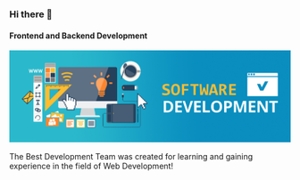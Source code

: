 ### Hi there 👋
#### Frontend and Backend Development
![Frontend and Backend Development](https://github.com/BestDevelopmentTeam/BestDevelopmentTeam/blob/main/software-development-banner.png)

The Best Development Team was created for learning and gaining experience in the field of Web Development!







